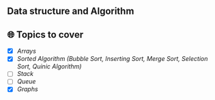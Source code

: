 ## Data structure and Algorithm

## 🌐 Topics to cover

- [x] _Arrays_
- [x] _Sorted Algorithm (Bubble Sort, Inserting Sort, Merge Sort, Selection Sort, Quinic Algorithm)_
- [ ] _Stack_
- [ ] _Queue_
- [x] _Graphs_
